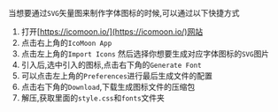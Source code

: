 当想要通过`SVG`矢量图来制作字体图标的时候,可以通过以下快捷方式

1. 打开[https://icomoon.io/](https://icomoon.io/)网站
2. 点击右上角的`IcoMoon App`
3. 点击左上角的`Import Icons` 然后选择你想要生成对应字体图标的`SVG`图片
4. 引入后,选中引入的图标,点击右下角的`Generate Font`
5. 可以点击左上角的`Preferences`进行最后生成文件的配置
6. 点击右下角的`Download`,下载生成图标文件的压缩包
7. 解压,获取里面的`style.css`和`fonts`文件夹